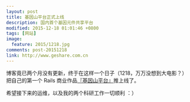 ```yaml
---
layout: post
title: 基因山平台正式上线
description: 国内首个基因元件共享平台
modified: 2015-12-18 01:01:46 +0800
tags: [网站]
image:
  feature: 2015/1218.jpg
comments: post-20151218
link: http://www.geshare.com.cn
---
```


博客竟已两个月没有更新，终于在这样一个日子（1218，万万没想到大电影？）把自己的第一个 Rails 商业作品[『基因山平台』](http://www.geshare.com.cn)推上线了。

希望接下来的运维，以及我的两个科研工作一切顺利 ：）
